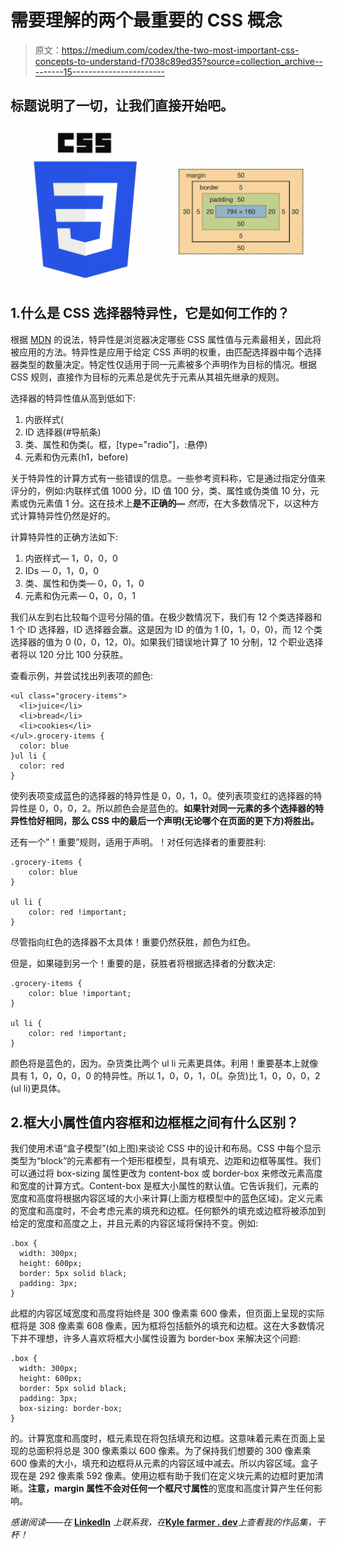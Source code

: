# 需要理解的两个最重要的 CSS 概念

> 原文：<https://medium.com/codex/the-two-most-important-css-concepts-to-understand-f7038c89ed35?source=collection_archive---------15----------------------->

## 标题说明了一切，让我们直接开始吧。

![](img/bf411629541ce45ce3b6a58371157605.png)

## 1.什么是 CSS 选择器特异性，它是如何工作的？

根据 [MDN](https://developer.mozilla.org/en-US/docs/Web/CSS/Specificity) 的说法，特异性是浏览器决定哪些 CSS 属性值与元素最相关，因此将被应用的方法。特异性是应用于给定 CSS 声明的权重，由匹配选择器中每个选择器类型的数量决定。特定性仅适用于同一元素被多个声明作为目标的情况。根据 CSS 规则，直接作为目标的元素总是优先于元素从其祖先继承的规则。

选择器的特异性值从高到低如下:

1.  内嵌样式(
2.  ID 选择器(#导航条)
3.  类、属性和伪类(。框，[type="radio"]，:悬停)
4.  元素和伪元素(h1，before)

关于特异性的计算方式有一些错误的信息。一些参考资料称，它是通过指定分值来评分的，例如:内联样式值 1000 分，ID 值 100 分，类、属性或伪类值 10 分，元素或伪元素值 1 分。这在技术上**是不正确的—** *然而*，在大多数情况下，以这种方式计算特异性仍然是好的。

计算特异性的正确方法如下:

1.  内嵌样式— 1，0，0，0
2.  IDs — 0，1，0，0
3.  类、属性和伪类— 0，0，1，0
4.  元素和伪元素— 0，0，0，1

我们从左到右比较每个逗号分隔的值。在极少数情况下，我们有 12 个类选择器和 1 个 ID 选择器，ID 选择器会赢。这是因为 ID 的值为 1 (0，1，0，0)，而 12 个类选择器的值为 0 (0，0，12，0)。如果我们错误地计算了 10 分制，12 个职业选择者将以 120 分比 100 分获胜。

查看示例，并尝试找出列表项的颜色:

```
<ul class="grocery-items">
  <li>juice</li>
  <li>bread</li>
  <li>cookies</li>
</ul>.grocery-items {
  color: blue
}ul li {
  color: red
}
```

使列表项变成蓝色的选择器的特异性是 0，0，1，0。使列表项变红的选择器的特异性是 0，0，0，2。所以颜色会是蓝色的。**如果针对同一元素的多个选择器的特异性恰好相同，那么 CSS 中的最后一个声明(无论哪个在页面的更下方)将胜出。**

还有一个”！重要”规则，适用于声明。！对任何选择者的重要胜利:

```
.grocery-items {
    color: blue
}

ul li {
    color: red !important;
}
```

尽管指向红色的选择器不太具体！重要仍然获胜，颜色为红色。

但是，如果碰到另一个！重要的是，获胜者将根据选择者的分数决定:

```
.grocery-items {
    color: blue !important;
}

ul li {
    color: red !important;
}
```

颜色将是蓝色的，因为。杂货类比两个 ul li 元素更具体。利用！重要基本上就像具有 1，0，0，0，0 的特异性。所以 1，0，0，1，0(。杂货)比 1，0，0，0，2 (ul li)更具体。

## 2.框大小属性值内容框和边框框之间有什么区别？

我们使用术语“盒子模型”(如上图)来谈论 CSS 中的设计和布局。CSS 中每个显示类型为“block”的元素都有一个矩形框模型，具有填充、边距和边框等属性。我们可以通过将 box-sizing 属性更改为 content-box 或 border-box 来修改元素高度和宽度的计算方式。Content-box 是框大小属性的默认值。它告诉我们，元素的宽度和高度将根据内容区域的大小来计算(上面方框模型中的蓝色区域)。定义元素的宽度和高度时，不会考虑元素的填充和边框。任何额外的填充或边框将被添加到给定的宽度和高度之上，并且元素的内容区域将保持不变。例如:

```
.box {
  width: 300px;
  height: 600px;
  border: 5px solid black;
  padding: 3px;
}
```

此框的内容区域宽度和高度将始终是 300 像素乘 600 像素，但页面上呈现的实际框将是 308 像素乘 608 像素，因为框将包括额外的填充和边框。这在大多数情况下并不理想，许多人喜欢将框大小属性设置为 border-box 来解决这个问题:

```
.box {
  width: 300px;
  height: 600px;
  border: 5px solid black;
  padding: 3px;
  box-sizing: border-box;
}
```

的。计算宽度和高度时，框元素现在将包括填充和边框。这意味着元素在页面上呈现的总面积将总是 300 像素乘以 600 像素。为了保持我们想要的 300 像素乘 600 像素的大小，填充和边框将从元素的内容区域中减去。所以内容区域。盒子现在是 292 像素乘 592 像素。使用边框有助于我们在定义块元素的边框时更加清晰。**注意，margin 属性不会对任何一个框尺寸属性**的宽度和高度计算产生任何影响。

*感谢阅读——在* [**LinkedIn**](https://www.linkedin.com/in/kylefarmer85) *上联系我，在*[**Kyle farmer . dev**](https://kylefarmer.dev/)*上查看我的作品集，干杯！*